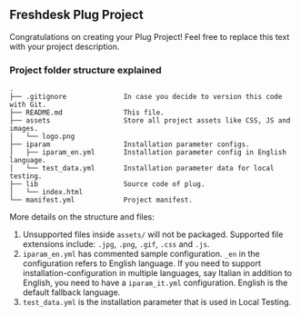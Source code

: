 ## Freshdesk Plug Project

Congratulations on creating your Plug Project! Feel free to replace this text with your project description.

### Project folder structure explained

    .
    ├── .gitignore              In case you decide to version this code with Git.
    ├── README.md               This file.
    ├── assets                  Store all project assets like CSS, JS and images.
    │   └── logo.png
    ├── iparam                  Installation parameter configs.
    │   ├── iparam_en.yml       Installation parameter config in English language.
    │   └── test_data.yml       Installation parameter data for local testing.
    ├── lib                     Source code of plug.
    │   └── index.html
    └── manifest.yml            Project manifest.

More details on the structure and files:

1. Unsupported files inside `assets/` will not be packaged. Supported file extensions include: `.jpg`, `.png`, `.gif`, `.css` and `.js`.
2. `iparam_en.yml` has commented sample configuration. `_en` in the configuration refers to English language. If you need to support installation-configuration in multiple languages, say Italian in addition to English, you need to have a `iparam_it.yml` configuration. English is the default fallback language.
3. `test_data.yml` is the installation parameter that is used in Local Testing.

